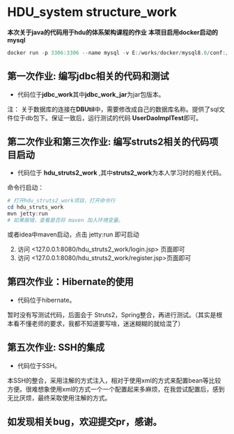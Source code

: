 # HDU_system structure_work

**本次关于java的代码用于hdu的体系架构课程的作业**
**本项目启用docker启动的mysql**

```powershell
docker run -p 3306:3306 --name mysql -v E:/works/docker/mysql8.0/conf:/etc/mysql/conf.d -v E:/works/docker/mysql8.0/logs:/var/log/mysql -v E:/works/docker/mysql8.0/data:/var/lib/mysql -e MYSQL_ROOT_PASSWORD=123456 -d mysql:latest --default-authentication-plugin=mysql_native_password
```

## **第一次作业:** 编写jdbc相关的代码和测试

- 代码位于**jdbc_work**其中**jdbc_work_jar**为jar包版本。



注： 关于数据库的连接在**DBUtil**中，需要修改成自己的数据库名称。提供了sql文件位于db包下。保证一致后，运行测试的代码 **UserDaoImplTest**即可。



## **第二次作业和第三次作业:** 编写struts2相关的代码项目启动

- 代码位于 **hdu_struts2_work** ,其中**struts2_work**为本人学习时的相关代码。


命令行启动：

~~~powershell
# 打开hdu_struts2_work项目，打开命令行
cd hdu_struts_work
mvn jetty:run
# 如果报错，查看是否将 maven 加入环境变量。
~~~

或者idea中maven启动，点击 jetty:run 即可启动 

2. 访问 <127.0.0.1:8080/hdu_struts2_work/login.jsp> 页面即可
3. 访问 <127.0.0.1:8080/hdu_struts2_work/register.jsp>页面即可



## 第四次作业：Hibernate的使用

- 代码位于hibernate。

暂时没有写测试代码，后面会于 Struts2，Spring整合，再进行测试。（其实是根本看不懂老师的要求，我都不知道要写啥，迷迷糊糊的就给混了）



## 第五次作业: SSH的集成

- 代码位于SSH。

本SSH的整合，采用注解的方式注入，相对于使用xml的方式来配置bean等比较方便。很难想象使用xml的方式一个一个配置起来多麻烦，在我尝试配置后，感到无比厌烦，最终采取使用注解的方式。








## 如发现相关bug，欢迎提交pr，感谢。




